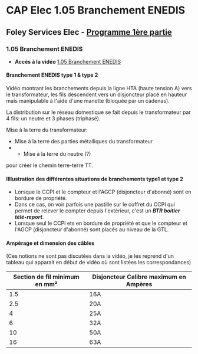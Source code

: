 # CAP Elec 1.05 Branchement ENEDIS
## Foley Services Elec - [Programme 1ère partie](../1ere_partie/README.md)

### 1.05 Branchement ENEDIS

- **Accès à la vidéo** [1.05 Branchement ENEDIS](https://youtu.be/5sb8Nx8I8fk)

#### Branchement ENEDIS type 1 & type 2

Vidéo montrant les branchements depuis la ligne HTA (haute tension A) vers le transformateur, les fils descendent vers un disjoncteur placé en hauteur mais manipulable à l'aide d'une manette (bloquée par un cadenas).

La distribution sur le réseau domestique se fait depuis le transformateur par 4 fils: un neutre et 3 phases (triphasé).

Mise à la terre du transformateur:

- Mise à la terre des parties métalliques du transformateur
- - Mise à la terre du neutre (?)

pour créer le chemin terre-terre TT.

#### Illlustration des différentes situations de branchements type1 et type 2

- Lorsque le CCPI et le compteur et l'AGCP (disjoncteur d'abonné) sont en bordure de propriété.
 - Dans ce cas, on voir parfois une pastille sur le coffret du CCPI qui permet de relever le compter depuis l'extérieur, c'est un ***BTR boitier télé-report***.
- Lorsque seul le CCPI ets en bordure de propriété et que le compteur et l'AGCP (disjoncteur d'abonné) sont placés au niveau de la GTL.

#### Ampérage et dimension des câbles

(Ces notions ne sont pas discutées dans la vidéo, je les reprend d'un tableau qui apparait en début de vidéo où sont listées les correspondances)


| Section de fil minimum en mm² | Disjoncteur Calibre maximum en Ampères |
| ----------------------------- | -------------------------------------- |
|              1.5              |                  16A                   |
|              2.5              |                  20A                   |
|              4                |                  25A                   |
|              6                |                  32A                   |
|              10               |                  50A                   |
|              16               |                  63A                   |

